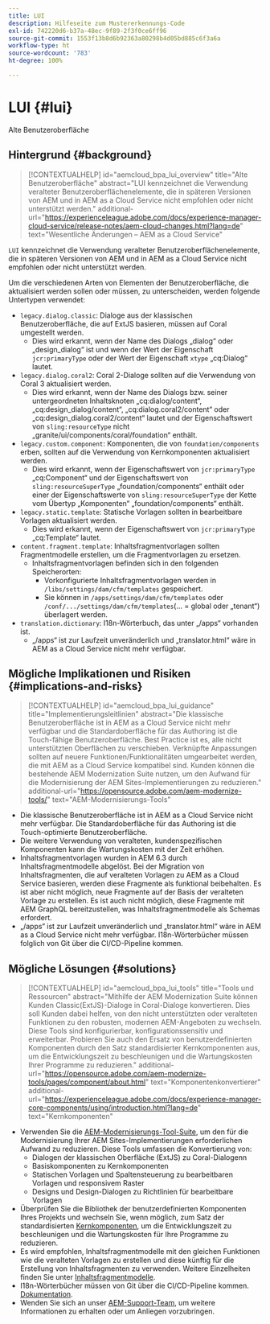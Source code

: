 ```yaml
---
title: LUI
description: Hilfeseite zum Mustererkennungs-Code
exl-id: 742220d6-b37a-48ec-9f89-2f3f0ce6ff96
source-git-commit: 1553f13b8d6b92363a80298b4d05bd885c6f3a6a
workflow-type: ht
source-wordcount: '783'
ht-degree: 100%

---
```


# LUI {#lui}

Alte Benutzeroberfläche

## Hintergrund {#background}

>[!CONTEXTUALHELP]
>id="aemcloud_bpa_lui_overview"
>title="Alte Benutzeroberfläche"
>abstract="LUI kennzeichnet die Verwendung veralteter Benutzeroberflächenelemente, die in späteren Versionen von AEM und in AEM as a Cloud Service nicht empfohlen oder nicht unterstützt werden."
>additional-url="https://experienceleague.adobe.com/docs/experience-manager-cloud-service/release-notes/aem-cloud-changes.html?lang=de" text="Wesentliche Änderungen – AEM as a Cloud Service"

`LUI` kennzeichnet die Verwendung veralteter Benutzeroberflächenelemente, die in späteren Versionen von AEM und in AEM as a Cloud Service nicht empfohlen oder nicht unterstützt werden.

Um die verschiedenen Arten von Elementen der Benutzeroberfläche, die aktualisiert werden sollen oder müssen, zu unterscheiden, werden folgende Untertypen verwendet:

* `legacy.dialog.classic`: Dialoge aus der klassischen Benutzeroberfläche, die auf ExtJS basieren, müssen auf Coral umgestellt werden.
   * Dies wird erkannt, wenn der Name des Dialogs „dialog“ oder „design_dialog“ ist und wenn der Wert der Eigenschaft `jcr:primaryType` oder der Wert der Eigenschaft `xtype` „cq:Dialog“ lautet.
* `legacy.dialog.coral2`: Coral 2-Dialoge sollten auf die Verwendung von Coral 3 aktualisiert werden.
   * Dies wird erkannt, wenn der Name des Dialogs bzw. seiner untergeordneten Inhaltsknoten „cq:dialog/content“,
„cq:design_dialog/content“, „cq:dialog.coral2/content“ oder „cq:design_dialog.coral2/content“ lautet
und der Eigenschaftswert von `sling:resourceType` nicht
„granite/ui/components/coral/foundation“ enthält.
* `legacy.custom.component`: Komponenten, die von `foundation/components` erben, sollten auf die Verwendung von Kernkomponenten aktualisiert werden.
   * Dies wird erkannt, wenn der Eigenschaftswert von `jcr:primaryType` „cq:Component“ und der
      Eigenschaftswert von `sling:resourceSuperType` „foundation/components“ enthält oder einer der
      Eigenschaftswerte von `sling:resourceSuperType` der Kette vom Übertyp „Komponenten“ „foundation/components“ enthält.
* `legacy.static.template`: Statische Vorlagen sollten in bearbeitbare Vorlagen aktualisiert werden.
   * Dies wird erkannt, wenn der Eigenschaftswert von `jcr:primaryType` „cq:Template“ lautet.
* `content.fragment.template`: Inhaltsfragmentvorlagen sollten Fragmentmodelle erstellen, um die Fragmentvorlagen zu ersetzen.
   * Inhaltsfragmentvorlagen befinden sich in den folgenden Speicherorten:
      * Vorkonfigurierte Inhaltsfragmentvorlagen werden in `/libs/settings/dam/cfm/templates` gespeichert.
      * Sie können in `/apps/settings/dam/cfm/templates` oder `/conf/.../settings/dam/cfm/templates`(... = global oder „tenant“) überlagert werden.
* `translation.dictionary`: I18n-Wörterbuch, das unter „/apps“ vorhanden ist.
   * „/apps“ ist zur Laufzeit unveränderlich und „translator.html“ wäre in AEM as a Cloud Service nicht mehr verfügbar.

## Mögliche Implikationen und Risiken {#implications-and-risks}

>[!CONTEXTUALHELP]
>id="aemcloud_bpa_lui_guidance"
>title="Implementierungsleitlinien"
>abstract="Die klassische Benutzeroberfläche ist in AEM as a Cloud Service nicht mehr verfügbar und die Standardoberfläche für das Authoring ist die Touch-fähige Benutzeroberfläche. Best Practice ist es, alle nicht unterstützten Oberflächen zu verschieben. Verknüpfte Anpassungen sollten auf neuere Funktionen/Funktionalitäten umgearbeitet werden, die mit AEM as a Cloud Service kompatibel sind. Kunden können die bestehende AEM Modernization Suite nutzen, um den Aufwand für die Modernisierung der AEM Sites-Implementierungen zu reduzieren."
>additional-url="https://opensource.adobe.com/aem-modernize-tools/" text="AEM-Modernisierungs-Tools"

* Die klassische Benutzeroberfläche ist in AEM as a Cloud Service nicht mehr verfügbar. Die Standardoberfläche für das Authoring ist die Touch-optimierte Benutzeroberfläche.
* Die weitere Verwendung von veralteten, kundenspezifischen Komponenten kann die Wartungskosten mit der Zeit erhöhen.
* Inhaltsfragmentvorlagen wurden in AEM 6.3 durch Inhaltsfragmentmodelle abgelöst. Bei der Migration von Inhaltsfragmenten, die auf veralteten Vorlagen zu AEM as a Cloud Service basieren, werden diese Fragmente als funktional beibehalten. Es ist aber nicht möglich, neue Fragmente auf der Basis der veralteten Vorlage zu erstellen. Es ist auch nicht möglich, diese Fragmente mit AEM GraphQL bereitzustellen, was Inhaltsfragmentmodelle als Schemas erfordert.
* „/apps“ ist zur Laufzeit unveränderlich und „translator.html“ wäre in AEM as a Cloud Service nicht mehr verfügbar. I18n-Wörterbücher müssen folglich von Git über die CI/CD-Pipeline kommen.

## Mögliche Lösungen {#solutions}

>[!CONTEXTUALHELP]
>id="aemcloud_bpa_lui_tools"
>title="Tools und Ressourcen"
>abstract="Mithilfe der AEM Modernization Suite können Kunden Classic(ExtJS)-Dialoge in Coral-Dialoge konvertieren. Dies soll Kunden dabei helfen, von den nicht unterstützten oder veralteten Funktionen zu den robusten, modernen AEM-Angeboten zu wechseln. Diese Tools sind konfigurierbar, konfigurationssensitiv und erweiterbar. Probieren Sie auch den Ersatz von benutzerdefinierten Komponenten durch den Satz standardisierter Kernkomponenten aus, um die Entwicklungszeit zu beschleunigen und die Wartungskosten Ihrer Programme zu reduzieren."
>additional-url="https://opensource.adobe.com/aem-modernize-tools/pages/component/about.html" text="Komponentenkonvertierer"
>additional-url="https://experienceleague.adobe.com/docs/experience-manager-core-components/using/introduction.html?lang=de" text="Kernkomponenten"

* Verwenden Sie die [AEM-Modernisierungs-Tool-Suite](https://opensource.adobe.com/aem-modernize-tools/), um den für die Modernisierung Ihrer AEM Sites-Implementierungen erforderlichen Aufwand zu reduzieren. Diese Tools umfassen die Konvertierung von:
   * Dialogen der klassischen Oberfläche (ExtJS) zu Coral-Dialogenn
   * Basiskomponenten zu Kernkomponenten
   * Statischen Vorlagen und Spaltensteuerung zu bearbeitbaren Vorlagen und responsivem Raster
   * Designs und Design-Dialogen zu Richtlinien für bearbeitbare Vorlagen
* Überprüfen Sie die Bibliothek der benutzerdefinierten Komponenten Ihres Projekts und wechseln Sie, wenn möglich, zum Satz der standardisierten [Kernkomponenten](https://experienceleague.adobe.com/docs/experience-manager-core-components/using/introduction.html?lang=de), um die Entwicklungszeit zu beschleunigen und die Wartungskosten für Ihre Programme zu reduzieren.
* Es wird empfohlen, Inhaltsfragmentmodelle mit den gleichen Funktionen wie die veralteten Vorlagen zu erstellen und diese künftig für die Erstellung von Inhaltsfragmenten zu verwenden. Weitere Einzelheiten finden Sie unter [Inhaltsfragmentmodelle](https://experienceleague.adobe.com/docs/experience-manager-65/assets/content-fragments/content-fragments-models.html?lang=de).
* I18n-Wörterbücher müssen von Git über die CI/CD-Pipeline kommen. [Dokumentation](https://experienceleague.adobe.com/docs/experience-manager-cloud-service/content/release-notes/aem-cloud-changes.html?lang=de#apps-libs-immutable).
* Wenden Sie sich an unser [AEM-Support-Team](https://helpx.adobe.com/de/enterprise/using/support-for-experience-cloud.html), um weitere Informationen zu erhalten oder um Anliegen vorzubringen.
